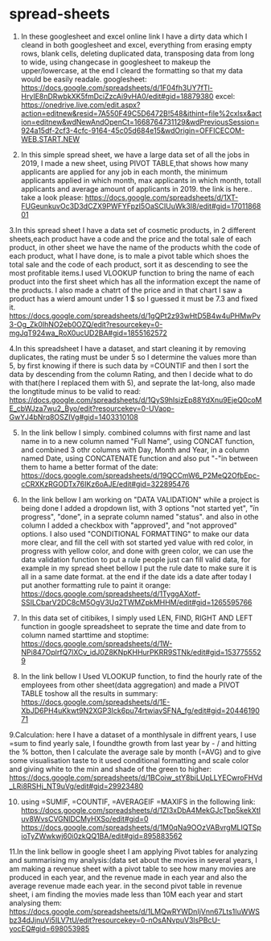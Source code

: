 # spread-sheets
1. In these googlesheet and excel online link I have a dirty data which I cleand in both googlesheet and excel, everything from erasing empty rows, blank cells, deleting duplicated data, transposing data from long to wide, using changecase in googlesheet to makeup the upper/lowercase, at the end I cleard the formatting so that my data would be easily readale.
googlesheet: https://docs.google.com/spreadsheets/d/1F04fh3UY7fTl-HryIE8nDRwbkXK5fmDciZzcAi9vHA0/edit#gid=18879380
excel: https://onedrive.live.com/edit.aspx?action=editnew&resid=7A550F49C5D6472B!548&ithint=file%2cxlsx&action=editnew&wdNewAndOpenCt=1668764731129&wdPreviousSession=924a15df-2cf3-4cfc-9164-45c05d684e15&wdOrigin=OFFICECOM-WEB.START.NEW


2. In this simple spread sheet, we have a large data set of all the jobs in 2019, I made a new sheet, using PIVOT TABLE,that shows how many applicants are applied for any job in each month, 
the minimum applicants applied in which month, max applicants in which month, totall applicants and average amount of applicants in 2019.
the link is here.. take a look please: 
https://docs.google.com/spreadsheets/d/1XT-FUGeunkuvOc3D3dCZX9PWFYFpzI5OaSCIUuWk3I8/edit#gid=1701186801


3.In this spread sheet I have a data set of cosmetic products, in 2 different sheets,each product have a code and the price and the total sale of each product, in other sheet we have the name of the products whith the code of each product, what I have done, is to male a pivot table which shoes the total sale and the code of each product, sort it as descending to see the most profitable items.I used VLOOKUP function to bring the name of each product into the first sheet which has all the information except the name of the products. I also made a chatrt of the price and in that chart I saw a product has a wierd amount under 1 $ so I guessed it must be 7.3 and fixed it.
https://docs.google.com/spreadsheets/d/1gQPt2z93wHtD5B4w4uPHMwPv3-Og_Zk0IhNO2eb0OZQ/edit?resourcekey=0-mgJqT924wa_RoX0ucUD2BA#gid=1855162572


4.In this spreadsheet I have a dataset, and start cleaning it by removing duplicates, the rating must be under 5 so I determine the values more than 5, by first knowing if there is such data by =COUNTIF and then I sort the data by descending from the column Rating, and then I decide what to do with that(here I replaced them with 5), and seprate the  lat-long, also made the longtitude minus to be valid to read:
https://docs.google.com/spreadsheets/d/1QyS9hIsizEp88YdXnu9EjeQ0coME_cbWJza7wu2_Byo/edit?resourcekey=0-UVaop-GwYJ4bNrq8OSZIVg#gid=1403310108


5. In the link bellow I simply. combined columns with first name and last name in to a new column named "Full Name", using CONCAT function, and combined 3 othr columns with Day, Month and Year, in a column named Date, using CONCATENATE function and also put "-"in between them to hame a better format of the date:
https://docs.google.com/spreadsheets/d/19QCCmW6_P2MeQ2OfbEpc-cCRXKzRGODTx76IKz6oAJE/edit#gid=322895476


6. In the link bellow I am working on "DATA VALIDATION" while a project is being done I added a dropdown list, with 3 options "not started yet", "ïn progress", "done", in a seprate column named "status". and also in othe column I added a checkbox with "approved", and "not approved" options. I also used "CONDITIONAL FORMATTING" to make our data more clear, and fill the cell with sot started yed value with red color, in progress with yellow color, and done with green color, we can use the data validation function to put a rule people just can fill valid data, for example in my spread sheet bellow I put the rule date to make sure it is all in a same date format. at the end if the date ids a date after today I put another formatting rule to paint it orange:
https://docs.google.com/spreadsheets/d/1TyggAXotf-SSILCbarV2DC8cM5OgV3Uq2TWMZpkMHHM/edit#gid=1265595766


7. In this data set of citibikes, I simply used LEN, FIND, RIGHT AND LEFT function in google spreadsheet to seprate the time and date from to column named starttime and stoptime:
https://docs.google.com/spreadsheets/d/1W-NPi847OplrfQ7lXCv_idJ0Z8KNpKHHurPKRR9STNk/edit#gid=1537755529

8. In the link bellow I Used VLOOKUP function, to find the hourly rate of the employees from other sheet(data aggregation) and made a PIVOT TABLE toshow all the results in summary:
https://docs.google.com/spreadsheets/d/1E-XbJD6PH4uKkwt9N2XGP3Ick6pu74rtwiavSFNA_fg/edit#gid=2044619071


9.Calculation: here I have a dataset of a monthlysale in diffrent years, I use =sum to find yearly sale, I foundthe growth from last year by - / and hitting the % botton, then I calculate the average sale by month (=AVG) and to give some visualisation taste to it used conditional formatting and scale color and giving white to the min and shade of the green to higher:
https://docs.google.com/spreadsheets/d/1BCoiw_stY8biLUpLLYECwroFHVd_LRi8RSHj_NT9uVg/edit#gid=29923480


10. using =SUMIF, =COUNTIF, =AVERAGEIF =MAXIFS in the following link:
https://docs.google.com/spreadsheets/d/1ZI3xDbA4MekGJcTbp5kekXtIuv8WvsCVGNlDCMyHXSo/edit#gid=0
https://docs.google.com/spreadsheets/d/1M0qNa9OOzVABvrgMLIQTSpioTyZWwkwj60i0zkQQ1BA/edit#gid=895883562


11.In the link bellow in google sheet I am applying Pivot tables for analyzing and summarising my analysis:(data set about the movies in several years, I am making a revenue sheet with a pivot table to see how many movies are produced in each year, and the revenue made in each year and also the average revenue made each year. in the second pivot table in revenue sheet, i am finding the movies made less than 10M each year and start analysing them:
https://docs.google.com/spreadsheets/d/1LMQwRYWDnIjVnn67Lts1IuWWSbz34dJjnuVi5ILV7tU/edit?resourcekey=0-nOsANvpuV3lsPBcU-yocEQ#gid=698053985
